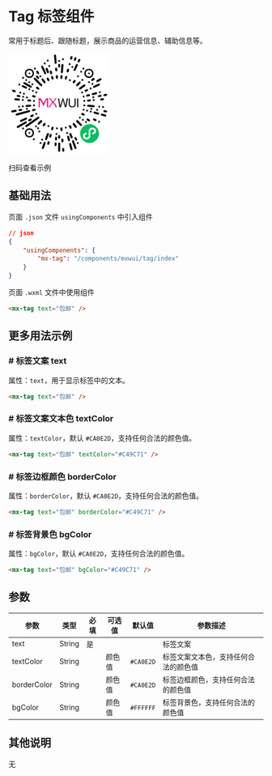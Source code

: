 # Tag 标签组件

常用于标题后、跟随标题，展示商品的运营信息、辅助信息等。

![扫码查看](../imgs/tag_qrcode.png)

扫码查看示例

## 基础用法
页面 `.json` 文件 `usingComponents` 中引入组件
```json
// json
{
    "usingComponents": {
        "mx-tag": "/components/mxwui/tag/index"
    }
}
```

页面 `.wxml` 文件中使用组件
```html
<mx-tag text="包邮" />
```

## 更多用法示例
### # 标签文案 text
属性：`text`，用于显示标签中的文本。
```html
<mx-tag text="包邮" />
```

### # 标签文案文本色 textColor
属性：`textColor`，默认 `#CA0E2D`，支持任何合法的颜色值。
```html
<mx-tag text="包邮" textColor="#C49C71" />
```

### # 标签边框颜色 borderColor
属性：`borderColor`，默认 `#CA0E2D`，支持任何合法的颜色值。
```html
<mx-tag text="包邮" borderColor="#C49C71" />
```

### # 标签背景色 bgColor
属性：`bgColor`，默认 `#CA0E2D`，支持任何合法的颜色值。
```html
<mx-tag text="包邮" bgColor="#C49C71" />
```

<!-- ## 参数示意图
![组件参数分解示意图](../imgs/tag_params.png) -->

## 参数
|参数|类型|必填|可选值|默认值|参数描述|
|----|----|----|----|----|----|
|text|String|是|||标签文案|
|textColor|String||颜色值|`#CA0E2D`|标签文案文本色，支持任何合法的颜色值|
|borderColor|String||颜色值|`#CA0E2D`|标签边框颜色，支持任何合法的颜色值|
|bgColor|String||颜色值|`#FFFFFF`|标签背景色，支持任何合法的颜色值|

## 其他说明
无